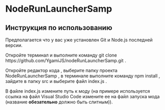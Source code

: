 <h1>NodeRunLauncherSamp</h1>
<h2>Инструкция по использованию</h2>
<div>
<p>
  Предполагается что у вас уже установлен Git и Node.js последней версии.
</p>
<p>
  Откройте терминал и выполните команду git clone https://github.com/YgamiJS/nodeRunLauncherSamp.git .
  <img src="https://imgur.com/FkA5lEQ" alt="" />
</p>
<p>
  Откройте редактор кода , выберите папку проекта NodeRunLauncherSamp , в терминале выполните команду npm install , зайдите в папку src и выберите файл index.js . 
  <img src="https://imgur.com/lWknIO9" alt="" />
  <img src="https://imgur.com/3l6zruE" alt="" />
  <img src="https://imgur.com/o6MrWaC" alt="" />
</p>
<p>
  В файле index.js измените путь к моду (на примере используется ссылка на файл Visual Studio Code измените ее на файл запуска мода (название <strong>обезательно</strong> должно быть слитным)).
  <img src="https://imgur.com/BHXdGT6" alt="" />
</p>
</div>
